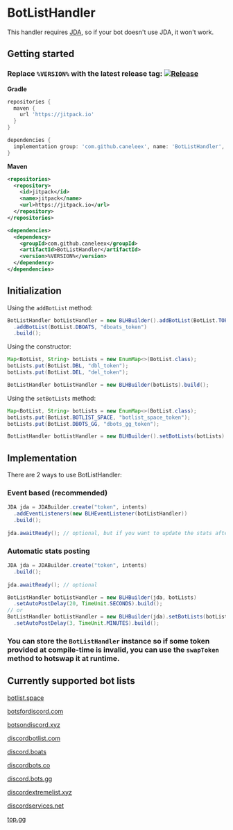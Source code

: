# BotListHandler

This handler requires [JDA](https://github.com/DV8FromTheWorld/JDA), so if your bot doesn't use JDA, it won't work.

## Getting started

### Replace `%VERSION%` with the latest release tag: [![Release](https://jitpack.io/v/caneleex/BotListHandler.svg)](https://jitpack.io/#caneleex/BotListHandler)

**Gradle**
```gradle
repositories {
  maven {
    url 'https://jitpack.io'
  }
}

dependencies {
  implementation group: 'com.github.caneleex', name: 'BotListHandler', version: '%VERSION%'
}
```

**Maven**
```xml
<repositories>
  <repository>
    <id>jitpack</id>
    <name>jitpack</name>
    <url>https://jitpack.io</url>
  </repository>
</repositories>

<dependencies>
  <dependency>
    <groupId>com.github.caneleex</groupId>
    <artifactId>BotListHandler</artifactId>
    <version>%VERSION%</version>
  </dependency>
</dependencies>
```

## Initialization

Using the `addBotList` method:
```java
BotListHandler botListHandler = new BLHBuilder().addBotList(BotList.TOP_GG, "top_gg_token")
  .addBotList(BotList.DBOATS, "dboats_token")
  .build();
```
Using the constructor:
```java
Map<BotList, String> botLists = new EnumMap<>(BotList.class);
botLists.put(BotList.DBL, "dbl_token");
botLists.put(BotList.DEL, "del_token");

BotListHandler botListHandler = new BLHBuilder(botLists).build();
```
Using the `setBotLists` method:
```java
Map<BotList, String> botLists = new EnumMap<>(BotList.class);
botLists.put(BotList.BOTLIST_SPACE, "botlist_space_token");
botLists.put(BotList.DBOTS_GG, "dbots_gg_token");

BotListHandler botListHandler = new BLHBuilder().setBotLists(botLists).build();
```

## Implementation

There are 2 ways to use BotListHandler:

### Event based (recommended)

```java
JDA jda = JDABuilder.create("token", intents)
  .addEventListeners(new BLHEventListener(botListHandler))
  .build();
  
jda.awaitReady(); // optional, but if you want to update the stats after a ReadyEvent, it's required
```

### Automatic stats posting
```java
JDA jda = JDABuilder.create("token", intents)
  .build();
  
jda.awaitReady(); // optional

BotListHandler botListHandler = new BLHBuilder(jda, botLists)
  .setAutoPostDelay(20, TimeUnit.SECONDS).build();
// or
BotListHandler botListHandler = new BLHBuilder(jda).setBotLists(botLists)
  .setAutoPostDelay(3, TimeUnit.MINUTES).build();
```

### You can store the `BotListHandler` instance so if some token provided at compile-time is invalid, you can use the `swapToken` method to hotswap it at runtime.

## Currently supported bot lists

[botlist.space](https://botlist.space)

[botsfordiscord.com](https://botsfordiscord.com)

[botsondiscord.xyz](https://botsondiscord.xyz)

[discordbotlist.com](https://discordbotlist.com)

[discord.boats](https://discord.boats)

[discordbots.co](https://discordbots.co)

[discord.bots.gg](https://discord.bots.gg)

[discordextremelist.xyz](https://discordextremelist.xyz)

[discordservices.net](https://discordservices.net)

[top.gg](https://top.gg)
